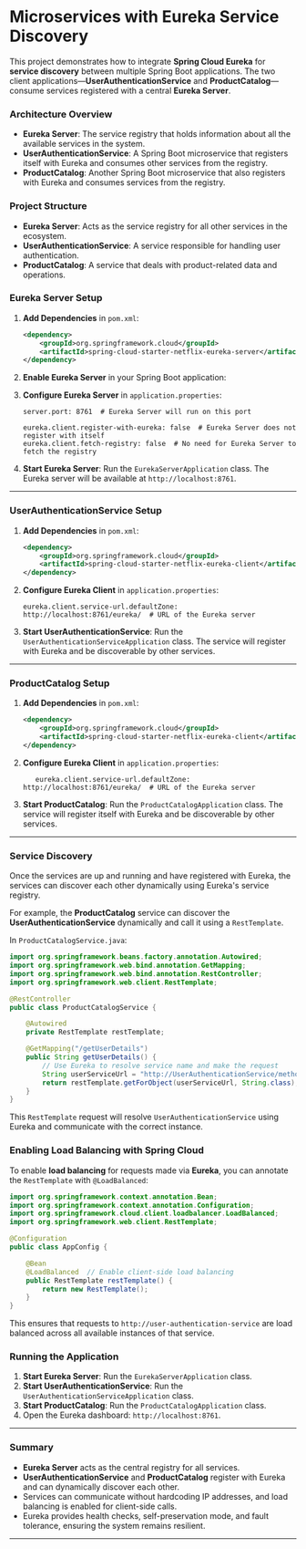 

# **Microservices with Eureka Service Discovery**

This project demonstrates how to integrate **Spring Cloud Eureka** for **service discovery** between multiple Spring Boot applications. The two client applications—**UserAuthenticationService** and **ProductCatalog**—consume services registered with a central **Eureka Server**.

### **Architecture Overview**

- **Eureka Server**: The service registry that holds information about all the available services in the system.
- **UserAuthenticationService**: A Spring Boot microservice that registers itself with Eureka and consumes other services from the registry.
- **ProductCatalog**: Another Spring Boot microservice that also registers with Eureka and consumes services from the registry.

### **Project Structure**

- **Eureka Server**: Acts as the service registry for all other services in the ecosystem.
- **UserAuthenticationService**: A service responsible for handling user authentication.
- **ProductCatalog**: A service that deals with product-related data and operations.

### **Eureka Server Setup**

1. **Add Dependencies** in `pom.xml`:
   ```xml
   <dependency>
       <groupId>org.springframework.cloud</groupId>
       <artifactId>spring-cloud-starter-netflix-eureka-server</artifactId>
   </dependency>
   ```

2. **Enable Eureka Server** in your Spring Boot application:
  

3. **Configure Eureka Server** in `application.properties`:
   ```
   server.port: 8761  # Eureka Server will run on this port

   eureka.client.register-with-eureka: false  # Eureka Server does not register with itself
   eureka.client.fetch-registry: false  # No need for Eureka Server to fetch the registry
   ```

4. **Start Eureka Server**: Run the `EurekaServerApplication` class. The Eureka server will be available at `http://localhost:8761`.

---

### **UserAuthenticationService Setup**

1. **Add Dependencies** in `pom.xml`:
   ```xml
   <dependency>
       <groupId>org.springframework.cloud</groupId>
       <artifactId>spring-cloud-starter-netflix-eureka-client</artifactId>
   </dependency>
   ```

3. **Configure Eureka Client** in `application.properties`:
   ```
   eureka.client.service-url.defaultZone: http://localhost:8761/eureka/  # URL of the Eureka server
   ```

4. **Start UserAuthenticationService**: Run the `UserAuthenticationServiceApplication` class. The service will register with Eureka and be discoverable by other services.

---

### **ProductCatalog Setup**

1. **Add Dependencies** in `pom.xml`:
   ```xml
   <dependency>
       <groupId>org.springframework.cloud</groupId>
       <artifactId>spring-cloud-starter-netflix-eureka-client</artifactId>
   </dependency>
   ```

3. **Configure Eureka Client** in `application.properties`:
   ```
      eureka.client.service-url.defaultZone: http://localhost:8761/eureka/  # URL of the Eureka server
   ```

4. **Start ProductCatalog**: Run the `ProductCatalogApplication` class. The service will register itself with Eureka and be discoverable by other services.

---

### **Service Discovery**

Once the services are up and running and have registered with Eureka, the services can discover each other dynamically using Eureka's service registry.

For example, the **ProductCatalog** service can discover the **UserAuthenticationService** dynamically and call it using a `RestTemplate`.

In `ProductCatalogService.java`:

```java
import org.springframework.beans.factory.annotation.Autowired;
import org.springframework.web.bind.annotation.GetMapping;
import org.springframework.web.bind.annotation.RestController;
import org.springframework.web.client.RestTemplate;

@RestController
public class ProductCatalogService {

    @Autowired
    private RestTemplate restTemplate;

    @GetMapping("/getUserDetails")
    public String getUserDetails() {
        // Use Eureka to resolve service name and make the request
        String userServiceUrl = "http://UserAuthenticationService/method_name";
        return restTemplate.getForObject(userServiceUrl, String.class);
    }
}
```

This `RestTemplate` request will resolve `UserAuthenticationService` using Eureka and communicate with the correct instance.

### **Enabling Load Balancing with Spring Cloud**

To enable **load balancing** for requests made via **Eureka**, you can annotate the `RestTemplate` with `@LoadBalanced`:

```java
import org.springframework.context.annotation.Bean;
import org.springframework.context.annotation.Configuration;
import org.springframework.cloud.client.loadbalancer.LoadBalanced;
import org.springframework.web.client.RestTemplate;

@Configuration
public class AppConfig {

    @Bean
    @LoadBalanced  // Enable client-side load balancing
    public RestTemplate restTemplate() {
        return new RestTemplate();
    }
}
```

This ensures that requests to `http://user-authentication-service` are load balanced across all available instances of that service.

### **Running the Application**

1. **Start Eureka Server**: Run the `EurekaServerApplication` class.
2. **Start UserAuthenticationService**: Run the `UserAuthenticationServiceApplication` class.
3. **Start ProductCatalog**: Run the `ProductCatalogApplication` class.
4. Open the Eureka dashboard: `http://localhost:8761`.

---

### **Summary**

- **Eureka Server** acts as the central registry for all services.
- **UserAuthenticationService** and **ProductCatalog** register with Eureka and can dynamically discover each other.
- Services can communicate without hardcoding IP addresses, and load balancing is enabled for client-side calls.
- Eureka provides health checks, self-preservation mode, and fault tolerance, ensuring the system remains resilient.

---
